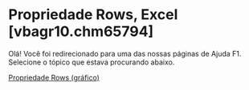 
# Propriedade Rows, Excel [vbagr10.chm65794]

Olá! Você foi redirecionado para uma das nossas páginas de Ajuda F1. Selecione o tópico que estava procurando abaixo.

[Propriedade Rows (gráfico)](http://msdn.microsoft.com/library/045405b7-3f7c-bcf6-7757-f116ed8d7e37%28Office.15%29.aspx)
